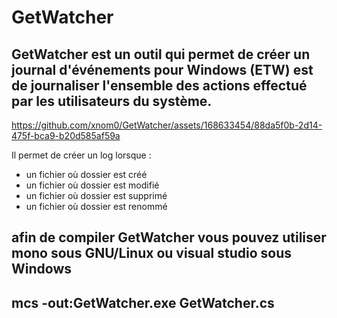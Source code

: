 # GetWatcher

## GetWatcher est un outil qui permet de créer un journal d'événements pour Windows (ETW) est de journaliser l'ensemble des actions effectué par les utilisateurs du système.


https://github.com/xnom0/GetWatcher/assets/168633454/88da5f0b-2d14-475f-bca9-b20d585af59a


Il permet de créer un log lorsque :
- un fichier où dossier est créé
- un fichier où dossier est modifié
- un fichier où dossier est supprimé
- un fichier où dossier est renommé

afin de compiler GetWatcher vous pouvez utiliser mono sous GNU/Linux ou visual studio sous Windows
-
mcs -out:GetWatcher.exe GetWatcher.cs
-
